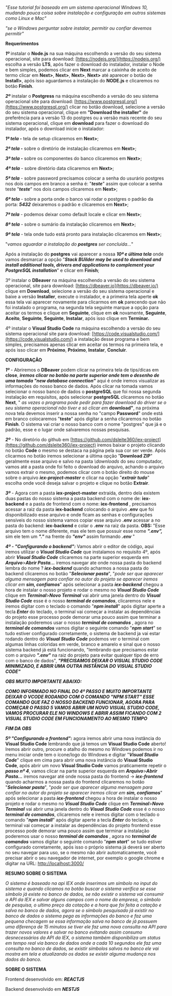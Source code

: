 _"Esse tutorial foi baseado em um sistema operacional Windows 10, mudando pouca coisa sobre instalação e configuração em outros sistemas como Linux e Mac"_

_"se o Windows perguntar sobre instalar, permitir ou confiar devemos permitir"_

**Requerimentos**

**_1º_** instalar o **Node.js** na sua máquina escolhendo a versão do seu sistema operacional, site para download: [https://nodejs.org/](https://nodejs.org/) escolha a versão **LTS**, após fazer o download do instalador, instalar o Node e bem simples, podemos clicar em **Next** marcar a caixinha de aceito de termo clicar em **Next>**, **Next>**, **Next>**, **Next>** até aparecer o botão de **Install>**, após isso aguardamos a instalação do **NODE.js** e clicaremos no botão **Finish**.

**_2º_** instalar o **Postgress** na máquina escolhendo a versão do seu sistema operacional site para download: [https://www.postgresql.org/](https://www.postgresql.org/) clicar no botão download, selecione a versão do seu sistema operacional, clique em **"Download the installer"** de preferência para a versão 13 do postgres ou a versão mais recente do seu sistema operacional, clique em **download** para fazer o download do instalador, após o download inicie o instalador:

**_1ª tela -_** tela de setup clicaremos em **Next>**;

**_2ª tela -_** sobre o diretório de instalação clicaremos em **Next>**;

**_3ª tela -_** sobre os componentes do banco clicaremos em **Next>**;

**_4ª tela_** - sobre diretório data clicaremos em **Next>**;

**_5ª tela_** - sobre password precisamos colocar a senha do usurário postgres nos dois campos em branco a senha é: "**_teste_**" assim que colocar a senha teste "**_teste_**" nos dois campos clicaremos em **Next>**;

**_6ª tela_** - sobre a porta onde o banco vai rodar o postgres o padrão da porta: **_5432_** deixaremos o padrão e clicaremos em **Next>**;

**_7ª tela_** - podemos deixar como default locale e clicar em **Next>**;

**_8ª tela_** - sobre o sumário da instalação clicaremos em **Next>**;

**_9ª tela_** - tela onde tudo está pronto para instalação clicaremos em **Next>**;

"_vamos aguardar a instalação do **postgres** ser concluída..._"

Após a instalação do **postgres** vai aparecer a nossa **_10ª e última tela_** onde vamos desmarcar a opção "**_Stack BUilder may be used to download and install additional tools, drivers and applications to complement your PostgreSQL installation_**" e clicar em **Finish**;

3º instalar o **DBeaver** na máquina escolhendo a versão do seu sistema operacional, site para download: [https://dbeaver.io](https://dbeaver.io/) clique em **Download**, selecione a versão do seu sistema operacional e baixe a versão **Installer**, execute o instalador, e a primeira tela aperte **ok** essa tela vai aparecer novamente para clicarmos em **ok** parecendo que não foi instalado o programa, na segunda tela seguinte marque a opção para aceitar os termos e clique em **Seguinte**, clique em **ok** novamente, **Seguinte**, **Aceito**, **Seguinte**, **Seguinte**, **Instalar**, após isso clique em **Terminar.**

4º instalar o **Visual Studio Code** na máquina escolhendo a versão do seu sistema operacional site para download: [https://code.visualstudio.com/](https://code.visualstudio.com/) a instalação desse programa e bem simples, precisamos apenas clicar em aceitar os termos na primeira tela, e após isso clicar em **Próximo**, **Próximo**, **Instalar**, **Concluir**.

**CONFIGURAÇÂO**

**_1º_** - Abriremos o **DBeaver** podem clicar na primeira tela de tips/dicas em **close**, **_iremos clicar no botão na parte superior onde tem o desenho de uma tomada "new database connection"_** aqui é onde iremos visualizar as informações do nosso banco de dados. Após clicar na tomada vamos selecionar o nosso banco de dados o **postgreSQL** que foi nossa segunda instalação em requisitos, após selecionar **postgreSQL** clicaremos no botão **Next**, " _as vezes o programa pode pedir para fazer download do driver se o seu sistema operacional não tiver e só clicar em_ **download"**, na próxima nova tela devemos inserir a nossa senha no "campo **Password**" onde está em branco colocaremos "**teste**" após digitar a senha clicaremos no botão **Finish**. O sistema vai criar o nosso banco com o nome "postgres" que já e o padrão, esse e o lugar onde salvaremos nossas pesquisas.

**_2º_** - No diretório do github em [https://github.com/dsleite360/iex-project](https://github.com/dsleite360/iex-project) iremos baixar o projeto clicando no botão **Code** o mesmo se destaca na página pela sua cor ser verde. Após clicarmos no botão iremos selecionar a última opção "**Download ZIP**" geralmente esse arquivo e salvo na pasta _\downloads_ do seu computador, vamos até a pasta onde foi feito o download do arquivo, achando o arquivo vamos extrair o mesmo, podemos clicar com o botão direito do mouse sobre o arquivo **_iex-project-master_** e clicar na opção "**_extrair tudo_**" escolha onde você deseja salvar o projeto e clique no botão **Extrair**.

**_3º_** - Agora com a pasta **iex-project-master** extraída, dentro dela existem duas pastas do nosso sistema a pasta backend com o nome de: **iex-backend** e a pasta de frontend com o nome: **iex-frontend** , precisamos acessar a raiz da pasta **iex-backend** colocando o arquivo **.env** que foi disponibilizado esse arquivo e onde ficam as senhas e configurações sensíveis do nosso sistema vamos copiar esse arquivo **.env** acessar a no pasta do backend: **iex-backend** e colar o **.env** na raiz da pasta. **OBS:** "Esse arquivo tem o nome diferente, mas ele tem que possuir esse nome **_".env”,_** sim ele tem um **_"."_** na frente do **_"env"_** assim formando **_.env_** "

**_4º - "Configurando o backend":_** Vamos abrir o editor de código, aqui iremos utilizar o **_Visual Studio Code_** que instalamos no requisito 4º, após abrir **_Visual Studio Code_** clicaremos na parte superior esquerda em **_Arquivo_**>**_Abrir Pasta..._** iremos navegar ate onde nossa pasta do backend lembra do nome ? **_iex-backend_** quando acharmos a nossa pasta do backend clicaremos no botão "**_Selecionar pasta_**", "_pode ser que aparecer alguma mensagem para confiar no autor do projeto se aparecer iremos clicar em **sim, confiamos**_" após selecionar a pasta **_iex-backend_** chegou a hora de instalar o nosso projeto e rodar o mesmo no **_Visual Studio Code_** clique em **_Terminal_**>**_Novo Terminal_** vai abrir uma janela dentro do **_Visual Studio Code_** esse é o nosso **_terminal de comandos_**, clicaremos nele e iremos digitar com o teclado o comando "**_npm install_**" após digitar aperte a tecla **_Enter_** do teclado, o terminal vai começar a instalar as dependências do projeto esse processo pode demorar uma pouco assim que terminar a instalação poderemos usar o nosso **_terminal de comandos_** , agora no **_terminal de comandos_** vamos digitar o seguinte comando "**_npm start_**" se tudo estiver configurado corretamente, o sistema de backend ja vai estar rodando dentro do **_Visual Studio Code_** podemos ver o terminal com algumas linhas coloridas em verde, branco e amarelo e sinal que o nosso sistema backend já está funcionando, "lembrando que precisamos estar com o arquivo **_".env"_** na raiz do projeto para evitar qualquer tipo de erro com o banco de dados", **_"PRECISAMOS DEIXAR O VISUAL STUDIO CODE MINIMIZADO, E ABRIR UMA OUTRA INSTÂNCIA DO VISUAL STUDIO CODE"_**

***OBS MUITO IMPORTANTE ABAIXO:***

**_COMO INFORMADO NO FINAL DO 4º PASSO E MUITO IMPORTANTE DEIXAR O VCODE RODANDO COM O COMANDO "NPM START" ESSE COMANDO QUE FAZ O NOSSO BACKEND FUNCIONAR, AGORA PARA COMEÇAR O PASSO 5 VAMOS ABRIR UM NOVO VISUAL STUDIO CODE, VAMOS PROCURAR ELE NO WINDOWS E ABRIR ASSIM FICANDO COM 2 VISUAL STUDIO CODE EM FUNCIONAMENTO AO MESMO TEMPO_**

***FIM DA OBS***

**_5º "Configurando o frontend":_** agora iremos abrir uma nova instância do **Visual Studio Code** lembrando que já temos um **Visual Studio Code** aberto! Iremos abrir outro, procure o atalho do mesmo no Windows podemos ir no menu iniciar onde tem o ícone/logo do Windows e digitar "**_Visual Studio Code_**" clique em cima para abrir uma nova instância do **Visual Studio Code**, após abrir um novo **Visual Studio Code** vamos praticamente repetir o **_passo nº 4_**, vamos clicar na parte superior esquerda em **_Arquivo_**>**_Abrir Pasta..._** iremos navegar até onde nossa pasta do frontend -> **_iex-frontend_** quando acharmos a nossa pasta do frontend clicaremos no botão "**_Selecionar pasta_**", "_pode ser que aparecer alguma mensagem para confiar no autor do projeto se aparecer iremos clicar em **sim, confiamos**_" após selecionar a pasta **_iex-frontend_** chegou a hora de instalar o nosso projeto e rodar o mesmo no **_Visual Studio Code_** clique em **_Terminal_**>**_Novo Terminal_** vai abrir uma janela dentro do **_Visual Studio Code_** esse é o nosso **_terminal de comandos_**, clicaremos nele e iremos digitar com o teclado o comando "**_npm install_**" após digitar aperte a tecla **_Enter_** do teclado, o terminal vai começar a instalar as dependências do projeto frontend esse processo pode demorar uma pouco assim que terminar a instalação poderemos usar o nosso **_terminal de comandos_** , agora no **_terminal de comandos_** vamos digitar o seguinte comando "**_npm start_**" se tudo estiver configurado corretamente, após isso o próprio sistema já deverá ser aberto no seu navegar para uso, se o mesmo não abrir automaticamente, você precisar abrir o seu navegador de internet, por exemplo o google chrome e digitar na URL: [http://localhost:3000/](http://localhost:3000/)

**RESUMO SOBRE O SISTEMA**

_O sistema é baseado na api IEX onde inserimos um símbolo no input do sistema e quando clicamos no botão buscar o sistema verifica se esse símbolo já existe no banco de dados, se não existir o sistema vai consumir a API da IEX e salvar alguns campos com o nome da empresa, o símbolo de pesquisa, o ultimo preço da cotação e a hora que foi feita a cotação e salva no banco de dados, agora se o símbolo pesquisado já existir no banco de dados o sistema pega as informações do banco e faz uma pequena checagem se essa informação salva no banco de já possuem uma diferença de 15 minutos se tiver ele faz uma nova consulta na API para trazer novos valores e salvar no banco evitando assim consumo desnecessários da API da IEX, o sistema também disponibiliza um status em tempo real via banco de dados onde a cada 10 segundos ele faz uma consulta no banco de dados, se existir símbolos salvos no banco ele vai mostra em tela e atualizando os dados se existir alguma mudança nos dados do banco._

**SOBRE O SISTEMA**

Frontend desenvolvido em: **_REACTJS_**

Backend desenvolvido em **_NESTJS_**
